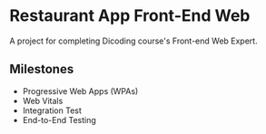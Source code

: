 # Restaurant App Front-End Web

A project for completing Dicoding course's Front-end Web Expert.

## Milestones

- Progressive Web Apps (WPAs)
- Web Vitals
- Integration Test
- End-to-End Testing
